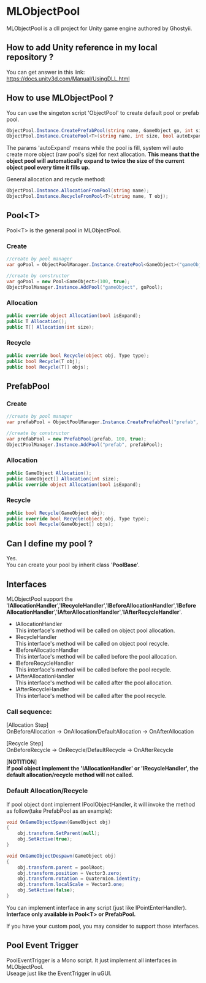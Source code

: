 # MLObjectPool 
MLObjectPool is a dll project for Unity game engine authored by Ghostyii.

## How to add Unity reference in my local repository ?
You can get answer in this link: https://docs.unity3d.com/Manual/UsingDLL.html

## How to use MLObjectPool ?
You can use the singeton script 'ObjectPool' to create default pool or prefab pool.
```csharp
ObjectPool.Instance.CreatePrefabPool(string name, GameObject go, int size, bool autoExpand);
ObjectPool.Instance.CreatePool<T>(string name, int size, bool autoExpand);
```
The params 'autoExpand' means while the pool is fill, system will auto create more object (raw pool's size) for next allocation. **This means that the object pool will automatically expand to twice the size of the current object pool every time it fills up.**

General allocation and recycle method:
```csharp
ObjectPool.Instance.AllocationFromPool(string name);
ObjectPool.Instance.RecycleFromPool<T>(string name, T obj);
```

## Pool\<T>
Pool\<T> is the general pool in MLObjectPool.  
### Create
```csharp
//create by pool manager
var goPool = ObjectPoolManager.Instance.CreatePool<GameObject>("gameObject", 100, true);

//create by constructor
var goPool = new Pool<GameObject>(100, true);
ObjectPoolManager.Instance.AddPool("gameObject", goPool);
```

### Allocation
```csharp
public override object Allocation(bool isExpand);
public T Allocation();
public T[] Allocation(int size);
```

### Recycle
```csharp
public override bool Recycle(object obj, Type type);
public bool Recycle(T obj);
public bool Recycle(T[] objs);
```

## PrefabPool
### Create
```csharp
//create by pool manager
var prefabPool = ObjectPoolManager.Instance.CreatePrefabPool("prefab", prefab, 100, true);

//create by constructor
var prefabPool = new PrefabPool(prefab, 100, true);
ObjectPoolManager.Instance.AddPool("prefab", prefabPool);
```

### Allocation
```csharp
public GameObject Allocation();
public GameObject[] Allocation(int size);
public override object Allocation(bool isExpand);
```

### Recycle
```csharp
public bool Recycle(GameObject obj);
public override bool Recycle(object obj, Type type);
public bool Recycle(GameObject[] objs);
```

## Can I define my pool ?
Yes.  
You can create your pool by inherit class '**PoolBase**'.

## Interfaces
MLObjectPool support the '**IAllocationHandler**','**IRecycleHandler**','**IBeforeAllocationHandler**','**IBeforeAllocationHandler**','**IAfterAllocationHandler**','**IAfterRecycleHandler**'.  
- IAllocationHandler  
This interface's method will be called on object pool allocation.
- IRecycleHandler  
This interface's method will be called on object pool recycle. 
- IBeforeAllocationHandler  
This interface's method will be called before the pool allocation.
- IBeforeRecycleHandler  
This interface's method will be called before the pool recycle.
- IAfterAllocationHandler  
This interface's method will be called after the pool allocation.
- IAfterRecycleHandler  
This interface's method will be called after the pool recycle.

### Call sequence:  
[Allocation Step]  
OnBeforeAllocation -> OnAllocation/DefaultAllocation -> OnAfterAllocation

[Recycle Step]  
OnBeforeRecycle -> OnRecycle/DefaultRecycle -> OnAfterRecycle

[**NOTITION**]  
**If pool object implement the 'IAllocationHandler' or 'IRecycleHandler', the default allocation/recycle method will not called.**

### Default Allocation/Recycle
If pool object dont implement IPoolObjectHandler, it will invoke the method as follow(take PrefabPool as an example):
```csharp
void OnGameObjectSpawn(GameObject obj)
{
    obj.transform.SetParent(null);
    obj.SetActive(true);
}

void OnGameObjectDespawn(GameObject obj)
{
    obj.transform.parent = poolRoot;
    obj.transform.position = Vector3.zero;
    obj.transform.rotation = Quaternion.identity;
    obj.transform.localScale = Vector3.one;
    obj.SetActive(false);
}
```


You can implement interface in any script (just like IPointEnterHandler).  
**Interface only available in Pool\<T> or PrefabPool.**

If you have your custom pool, you may consider to support those interfaces.

## Pool Event Trigger
PoolEventTrigger is a Mono script. It just implement all interfaces in MLObjectPool.  
Useage just like the EventTrigger in uGUI.